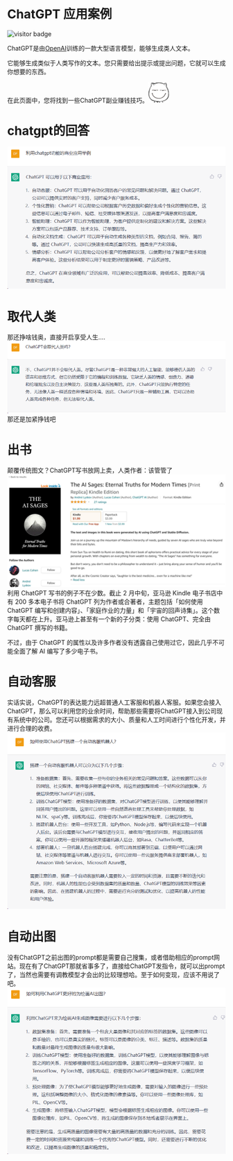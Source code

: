 # ChatGPT 应用案例

![visitor badge](https://visitor-badge.vercel.app/p/dfy167.awesome-chatgpt-business)

ChatGPT是由[OpenAI](https://openai.com/)训练的一款大型语言模型，能够生成类人文本。

它能够生成类似于人类写作的文本。您只需要给出提示或提出问题，它就可以生成你想要的东西。

在此页面中，您将找到一些ChatGPT副业赚钱技巧。<img src="./assets/smile.png">

# chatgpt的回答

![图 1](images/README/IMG_20230319-172354470.png)  

# 取代人类

那还挣啥钱奥，直接开启享受人生....
![图 3](images/README/IMG_20230319-183307799.png)  
那还是加紧挣钱吧

# 出书

颠覆传统图文？ChatGPT写书放网上卖，人类作者：该管管了
![图 2](images/README/IMG_20230319-181610510.png)  
利用 ChatGPT 写书的例子不在少数。截止 2 月中旬，亚马逊 Kindle 电子书店中有 200 多本电子书将 ChatGPT 列为作者或合著者，主题包括「如何使用 ChatGPT 编写和创建内容」、「家庭作业的力量」和「宇宙的回声诗集」。这个数字每天都在上升。亚马逊上甚至有一个新的子分类：使用 ChatGPT、完全由 ChatGPT 撰写的书籍。

不过，由于 ChatGPT 的属性以及许多作者没有透露自己使用过它，因此几乎不可能全面了解 AI 编写了多少电子书。

# 自动客服

实话实说，ChatGPT的表达能力远超普通人工客服和机器人客服。如果您会接入ChatGPT，那么可以利用您的业余时间，帮助那些需要将ChatGPT接入到公司现有系统中的公司。您还可以根据需求的大小、质量和人工时间进行个性化开发，并进行合理的收费。
![图 4](images/README/IMG_20230319-183545193.png)  

# 自动出图

没有ChatGPT之前出图的prompt都是需要自己搜集，或者借助相应的prompt网站。现在有了ChatGPT那就省事多了，直接给ChatGPT发指令，就可以出prompt了，当然也需要有调教模型才会出的比较理想哈。至于如何变现，应该不用说了吧。
![图 5](images/README/IMG_20230319-184626097.png)  
